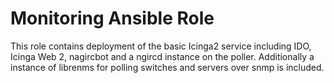 Monitoring Ansible Role
====================
This role contains deployment of the basic Icinga2 service including IDO, Icinga Web 2, nagircbot and a ngircd instance on the poller. Additionally a instance of librenms for polling switches and servers over snmp is included.
